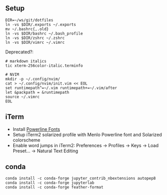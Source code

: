 Setup
--------

```
DIR=~/ws/git/dotfiles
ln -vs $DIR/.exports ~/.exports
mv ~/.bashrc{,.old}
ln -vs $DIR/bashrc ~/.bash_profile
ln -vs $DIR/zshrc ~/.zshrc
ln -vs $DIR/vimrc ~/.vimrc
```

Deprecated?:
```
# markdown italics
tic xterm-256color-italic.terminfo
```

```
# NVIM
mkdir -p ~/.config/nvim/
cat > ~/.config/nvim/init.vim << EOL
set runtimepath^=~/.vim runtimepath+=~/.vim/after
let &packpath = &runtimepath
source ~/.vimrc
EOL
```

iTerm
--------

- Install [Powerline Fonts](https://github.com/powerline/fonts)
- Setup iTerm2 solarized profile with Menlo Powerline font and Solarized colorscheme
- Enable word jumps in iTerm2: Preferences → Profiles → Keys → Load Preset... → Natural Text Editing

conda
-------

```
conda install -c conda-forge jupyter_contrib_nbextensions autopep8
conda install -c conda-forge jupyterlab
conda install -c conda-forge feather-format 
```

